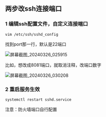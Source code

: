## 两步改ssh连接端口

### 1 编辑ssh配置文件，自定义连接端口

```
vim /etc/ssh/sshd_config	
```

找到port那一行，默认是22端口

![屏幕截图_20240326_025915](https://blog-resources.this0.com/image/202403260259388.png?x-oss-process=style/this0-blog)

比如，想改成8081端口，就取消注释，改端口数字

![屏幕截图_20240326_030208](https://blog-resources.this0.com/image/202403260302239.png?x-oss-process=style/this0-blog)

### 2 重启服务生效

```
systemctl restart sshd.service
```

注意：防火墙端口自行配置